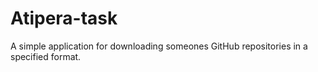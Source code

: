 # Atipera-task
A simple application for downloading someones GitHub repositories in a specified format.
